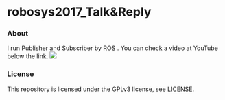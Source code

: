# robosys2017_Talk&Reply

### About


I run Publisher and Subscriber by ROS  .
You can check a video at YouTube below the link.
[![](http://img.youtube.com/vi/4zPulAWhX9M/0.jpg)](https://www.youtube.com/watch?v=4zPulAWhX9M)

  
### License

This repository is licensed under the GPLv3 license, see [LICENSE](./LICENSE).


